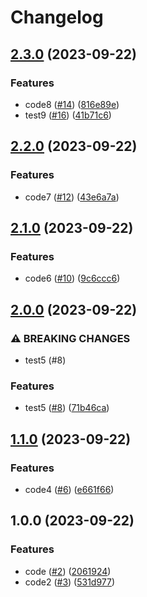 # Changelog

## [2.3.0](https://github.com/tomasstorc/java-f/compare/v2.2.0...v2.3.0) (2023-09-22)


### Features

* code8 ([#14](https://github.com/tomasstorc/java-f/issues/14)) ([816e89e](https://github.com/tomasstorc/java-f/commit/816e89e63c9557094c349e23ef922ddd362a57a5))
* test9 ([#16](https://github.com/tomasstorc/java-f/issues/16)) ([41b71c6](https://github.com/tomasstorc/java-f/commit/41b71c68892d6de48b2e4c3d926735f268f44eff))

## [2.2.0](https://www.github.com/tomasstorc/java-f/compare/v2.1.0...v2.2.0) (2023-09-22)


### Features

* code7 ([#12](https://www.github.com/tomasstorc/java-f/issues/12)) ([43e6a7a](https://www.github.com/tomasstorc/java-f/commit/43e6a7a1a2369100909a57d7c4cf2ab4eee15313))

## [2.1.0](https://www.github.com/tomasstorc/java-f/compare/v2.0.0...v2.1.0) (2023-09-22)


### Features

* code6 ([#10](https://www.github.com/tomasstorc/java-f/issues/10)) ([9c6ccc6](https://www.github.com/tomasstorc/java-f/commit/9c6ccc6b1aa6c09196b75b6e1925fa0d12629699))

## [2.0.0](https://www.github.com/tomasstorc/java-f/compare/v1.1.0...v2.0.0) (2023-09-22)


### ⚠ BREAKING CHANGES

* test5 (#8)

### Features

* test5 ([#8](https://www.github.com/tomasstorc/java-f/issues/8)) ([71b46ca](https://www.github.com/tomasstorc/java-f/commit/71b46ca952e7eaf500985db27bd73aefbd653e52))

## [1.1.0](https://www.github.com/tomasstorc/java-f/compare/v1.0.0...v1.1.0) (2023-09-22)


### Features

* code4 ([#6](https://www.github.com/tomasstorc/java-f/issues/6)) ([e661f66](https://www.github.com/tomasstorc/java-f/commit/e661f6640c14439cd5473c6f089a6c6e3cfe9e5d))

## 1.0.0 (2023-09-22)


### Features

* code ([#2](https://www.github.com/tomasstorc/java-f/issues/2)) ([2061924](https://www.github.com/tomasstorc/java-f/commit/20619249aab744466df05996a08634b11fddf51b))
* code2 ([#3](https://www.github.com/tomasstorc/java-f/issues/3)) ([531d977](https://www.github.com/tomasstorc/java-f/commit/531d977e9f24120d99fbea850da39d2a87f9afed))
